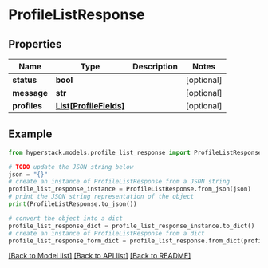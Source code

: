 # ProfileListResponse


## Properties

Name | Type | Description | Notes
------------ | ------------- | ------------- | -------------
**status** | **bool** |  | [optional] 
**message** | **str** |  | [optional] 
**profiles** | [**List[ProfileFields]**](ProfileFields.md) |  | [optional] 

## Example

```python
from hyperstack.models.profile_list_response import ProfileListResponse

# TODO update the JSON string below
json = "{}"
# create an instance of ProfileListResponse from a JSON string
profile_list_response_instance = ProfileListResponse.from_json(json)
# print the JSON string representation of the object
print(ProfileListResponse.to_json())

# convert the object into a dict
profile_list_response_dict = profile_list_response_instance.to_dict()
# create an instance of ProfileListResponse from a dict
profile_list_response_form_dict = profile_list_response.from_dict(profile_list_response_dict)
```
[[Back to Model list]](../README.md#documentation-for-models) [[Back to API list]](../README.md#documentation-for-api-endpoints) [[Back to README]](../README.md)


